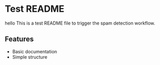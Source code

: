 # Test README
hello
This is a test README file to trigger the spam detection workflow.

## Features

- Basic documentation
- Simple structure
